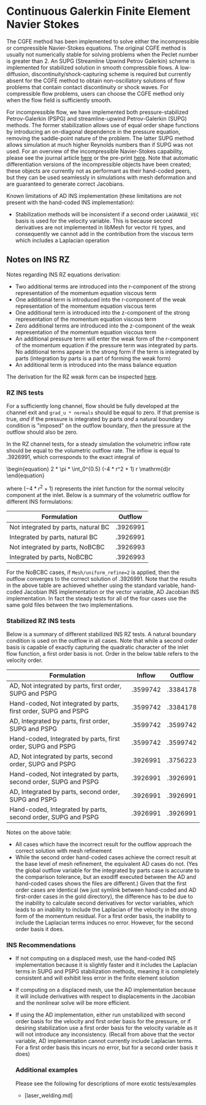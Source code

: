 # Continuous Galerkin Finite Element Navier Stokes

The CGFE method has been implemented to solve either the incompressible or
compressible Navier-Stokes equations. The original CGFE method is usually not numerically stable for
solving problems when the Peclet number is greater than 2. An SUPG (Streamline Upwind Petrov
Galerkin) scheme is implemented for stabilized solution in smooth compressible flows. A
low-diffusion, discontinuity/shock-capturing scheme is required but currently absent for the CGFE
method to obtain non-oscillatory solutions of flow problems that contain contact discontinuity or
shock waves. For compressible flow problems, users can choose the CGFE method only when the flow
field is sufficiently smooth.

For incompressible flow, we have implemented both pressure-stabilized
Petrov-Galerkin (PSPG) and streamline-upwind Petrov-Galerkin (SUPG) methods. The
former stabilization allows use of equal order shape functions by introducing an
on-diagonal dependence in the pressure equation, removing the saddle-point
nature of the problem. The latter SUPG method allows
simulation at much higher Reynolds numbers than if SUPG was not used. For an
overview of the incompressible Navier-Stokes capability, please see the journal
article
[here](https://www.sciencedirect.com/science/article/pii/S0965997817310591?via%3Dihub)
or the pre-print [here](https://arxiv.org/pdf/1710.08898.pdf). Note that
automatic differentiation versions of the incompressible objects have been
created; these objects are currently not as performant as their hand-coded
peers, but they can be used seamlessly in simulations with mesh deformation and
are guaranteed to generate correct Jacobians.

Known limitations of AD INS implementation (these limitations are not present
with the hand-coded INS implementation):

- Stabilization methods will be inconsistent if a second order `LAGRANGE_VEC` basis is used
  for the velocity variable. This is because second derivatives are not
  implemented in libMesh for vector `FE` types, and consequently we cannot add in the contribution
  from the viscous term which includes a Laplacian operation

## Notes on INS RZ

Notes regarding INS RZ equations derivation:

- Two additional terms are introduced into the r-component of the strong
  representation of the momentum equation viscous term
- One additional term is introduced into the r-component of the weak
  representation of the momentum equation viscous term
- One additional term is introduced into the z-component of the strong
  representation of the momentum equation viscous term
- Zero additional terms are introduced into the z-component of the weak
  representation of the momentum equation viscous term
- An additional pressure term will enter the weak form of the r-component of the
  momentum equation if the pressure term was integrated by parts. No additional
  terms appear in the strong form if the term is integrated by parts
  (integration by parts is a part of forming the weak form)
- An additional term is introduced into the mass balance equation

The derivation for the RZ weak form can be inspected [here](../../media/jw-peterson-rz-derivation.pdf).

### RZ INS tests

For a sufficiently long channel, flow should be fully developed at the channel
exit and `grad_u * normals` should be equal to zero. If that premise is true,
*and* if the pressure is integrated by parts *and* a natural boundary condition
is "imposed" on the outflow boundary, *then* the pressure at the outflow should
also be zero.

In the RZ channel tests, for a steady simulation the volumetric inflow rate
should be equal to the volumetric outflow rate. The inflow is equal to
.3926991, which corresponds to the exact integral of

\begin{equation}
2 * \pi * \int_0^{0.5} (-4 * r^2 + 1) r \mathrm{d}r
\end{equation}

where $(-4 * r^2 + 1)$ represents the inlet function for the normal velocity
component at the inlet. Below is a summary of the volumetric outflow for different INS
formulations:

| Formulation | Outflow |
| ----------- | ------- |
| Not integrated by parts, natural BC | .3926991 |
| Integrated by parts, natural BC | .3926991 |
| Not integrated by parts, NoBCBC | .3926993 |
| Integrated by parts, NoBCBC | .3926993 |

For the NoBCBC cases, if `Mesh/uniform_refine=2` is applied, then the outflow
converges to the correct solution of .3926991. Note that the results in the above table are achieved
whether using the standard variable, hand-coded Jacobian INS implementation or
the vector variable, AD Jacobian INS implementation. In fact the steady tests
for all of the four cases use the same gold files between the two
implementations.

### Stabilized RZ INS tests

Below is a summary of different stabilized INS RZ tests. A natural boundary
condition is used on the outflow in all cases. Note that while a second order
basis is capable of exactly capturing the quadratic character of the inlet flow
function, a first order basis is not. Order in the below table refers to the
velocity order.

| Formulation | Inflow | Outflow |
| ----------- | ------ | ------- |
| AD, Not integrated by parts, first order, SUPG and PSPG | .3599742 | .3384178 |
| Hand-coded, Not integrated by parts, first order, SUPG and PSPG | .3599742 | .3384178 |
| AD, Integrated by parts, first order, SUPG and PSPG | .3599742 | .3599742 |
| Hand-coded, Integrated by parts, first order, SUPG and PSPG | .3599742 | .3599742 |
| AD, Not integrated by parts, second order, SUPG and PSPG | .3926991 | .3756223 |
| Hand-coded, Not integrated by parts, second order, SUPG and PSPG | .3926991 | .3926991 |
| AD, Integrated by parts, second order, SUPG and PSPG | .3926991 | .3926991 |
| Hand-coded, Integrated by parts, second order, SUPG and PSPG | .3926991 | .3926991 |

Notes on the above table:

- All cases which have the incorrect result for the outflow approach the correct solution with mesh
  refinement
- While the second order hand-coded cases achieve the correct result at the base level of mesh
  refinement, the equivalent AD cases do not. (Yes the global outflow variable for the integrated by parts
  case is accurate to the comparison tolerance, but an exodiff executed between the AD and
  hand-coded cases shows the files are different.) Given that the first order cases are identical (we
  just symlink between hand-coded and AD first-order cases in the gold directory), the
  difference has to be due to the inability to calculate second derivatives for vector variables,
  which leads to an inability to include the Laplacian of the velocity in the strong form of the
  momentum residual. For a first order basis, the inability to include the Laplacian terms induces
  no error. However, for the second order basis it does.

### INS Recommendations

- If not computing on a displaced mesh, use the hand-coded INS implementation because it is slightly
  faster and it includes the Laplacian terms in SUPG and PSPG stabilization methods, meaning it is
  completely consistent and will exhibit less error in the finite element solution
- If computing on a displaced mesh, use the AD implementation because it will include derivatives
  with respect to displacements in the Jacobian and the nonlinear solve will be more efficient.
- If using the AD implementation, either run unstabilized with second order basis for the velocity
  and first order basis for the pressure, or if desiring stabilization use a first order basis for
  the velocity variable as it will not introduce any inconsistency. (Recall from above that the
  vector variable, AD implementation cannot currently include Laplacian terms. For a first order
  basis this incurs no error, but for a second order basis it does)

  ### Additional examples

  Please see the following for descriptions of more exotic tests/examples

  - [laser_welding.md]
